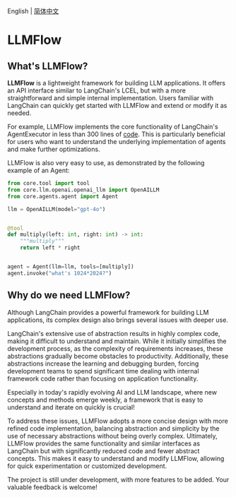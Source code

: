 English | [简体中文](README_zh-CN.md)


# LLMFlow



## What's LLMFlow?

**LLMFlow** is a lightweight framework for building LLM applications. It offers an API interface similar to LangChain's
LCEL, but with a more straightforward and simple internal implementation. Users familiar with LangChain can quickly get
started with LLMFlow and extend or modify it as needed.

For example, LLMFlow implements the core functionality of LangChain's AgentExecutor
in less than 300 lines of [code](https://github.com/zhiguoxu/llmflow/blob/main/core/agents/agent.py). This is
particularly beneficial for users who want to understand the underlying implementation of agents and make further
optimizations.

LLMFlow is also very easy to use, as demonstrated by the following example of an Agent:

```python
from core.tool import tool
from core.llm.openai.openai_llm import OpenAILLM
from core.agents.agent import Agent

llm = OpenAILLM(model="gpt-4o")


@tool
def multiply(left: int, right: int) -> int:
    """multiply"""
    return left * right


agent = Agent(llm=llm, tools=[multiply])
agent.invoke("what's 1024*2024?")
```

## Why do we need LLMFlow?


Although LangChain provides a powerful framework for building LLM applications, its complex design also brings several
issues with deeper use.

LangChain's extensive use of abstraction results in highly complex code, making it difficult to understand and maintain.
While it initially simplifies the development process, as the complexity of requirements increases, these abstractions
gradually become obstacles to productivity. Additionally, these abstractions increase the learning and debugging burden,
forcing development teams to spend significant time dealing with internal framework code rather than focusing on
application functionality.

Especially in today's rapidly evolving AI and LLM landscape, where new concepts and methods emerge weekly, a framework
that is easy to understand and iterate on quickly is crucial!

To address these issues, LLMFlow adopts a more concise design with more refined code implementation, balancing
abstraction and simplicity by the use of necessary abstractions without being overly complex. Ultimately, LLMFlow
provides the same functionality and similar interfaces as LangChain but with significantly reduced code and fewer
abstract concepts. This makes it easy to understand and modify LLMFlow, allowing for quick experimentation or customized
development.

The project is still under development, with more features to be added. Your valuable feedback is welcome!
